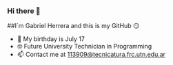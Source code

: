 ### Hi there 👋
##I´m Gabriel Herrera and this is my GitHub :smirk:
- :partying_face: My birthday is July 17
- :nerd_face: Future University Technician in Programming
- 📫 Contact me at 113909@tecnicatura.frc.utn.edu.ar

